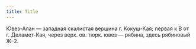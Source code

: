 ```yaml
---
title: Title
---
```


Ювез-Алан — западная скалистая вершина г. Кокуш-Кая; первая к В от г.
Деламет-Кая, через верх. ов. тюрк. ювез — рябина, здесь рябиновый Ж–2.

